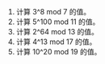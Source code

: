 

1. 计算 3^8 mod 7 的值。
2. 计算 5^100 mod 11 的值。
3. 计算 2^64 mod 13 的值。
4. 计算 4^13 mod 17 的值。
5. 计算 10^20 mod 19 的值。